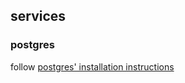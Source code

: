 ## services

### postgres

follow
[postgres' installation instructions](https://elements.heroku.com/addons/heroku-postgresql)
